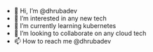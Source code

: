 - 👋 Hi, I’m @dhrubadev
- 👀 I’m interested in any new tech
- 🌱 I’m currently learning kubernetes
- 💞️ I’m looking to collaborate on any cloud tech
- 📫 How to reach me @dhrubadev

<!---
dhrubadev/dhrubadev is a ✨ special ✨ repository because its `README.md` (this file) appears on your GitHub profile.
You can click the Preview link to take a look at your changes.
--->
